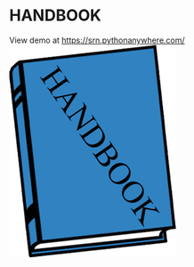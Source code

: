 
# HANDBOOK

View demo at <a href="https://github.com/sreeragrnandan/HANDBOOK" target="_blank"> https://srn.pythonanywhere.com/</a>
<br />
<img src ="handbook.png" alt="">
